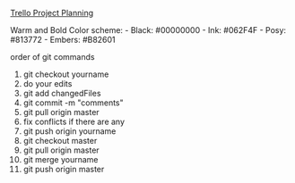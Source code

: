 [Trello Project Planning](https://trello.com/b/tTjdOmG9/that-cs-guide)

Warm and Bold Color scheme:
	- Black: #00000000
	- Ink: #062F4F
	- Posy: #813772
	- Embers: #B82601

order of git commands
1. git checkout yourname
2. do your edits
3. git add changedFiles
4. git commit -m "comments"
5. git pull origin master
6. fix conflicts if there are any
7. git push origin yourname
8. git checkout master
9. git pull origin master
10. git merge yourname
11. git push origin master